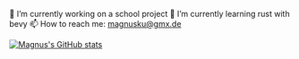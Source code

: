 🔭 I’m currently working on a school project
🌱 I’m currently learning rust with bevy
📫 How to reach me: magnusku@gmx.de

[![Magnus's GitHub stats](https://github-readme-stats.vercel.app/api?username=camelcaseisthebest)](https://github.com/anuraghazra/github-readme-stats)

